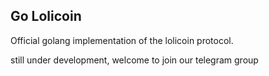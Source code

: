 ## Go Lolicoin

Official golang implementation of the lolicoin protocol.

still under development, welcome to join our telegram group
